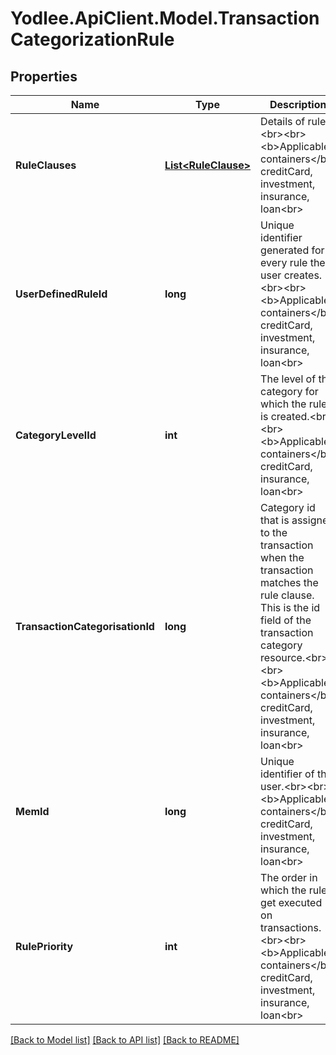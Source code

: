 # Yodlee.ApiClient.Model.TransactionCategorizationRule

## Properties

Name | Type | Description | Notes
------------ | ------------- | ------------- | -------------
**RuleClauses** | [**List&lt;RuleClause&gt;**](RuleClause.md) | Details of rules. &lt;br&gt;&lt;br&gt;&lt;b&gt;Applicable containers&lt;/b&gt;: creditCard, investment, insurance, loan&lt;br&gt; | [optional] [readonly] 
**UserDefinedRuleId** | **long** | Unique identifier generated for every rule the user creates.&lt;br&gt;&lt;br&gt;&lt;b&gt;Applicable containers&lt;/b&gt;: creditCard, investment, insurance, loan&lt;br&gt; | [optional] [readonly] 
**CategoryLevelId** | **int** | The level of the category for which the rule is created.&lt;br&gt;&lt;br&gt;&lt;b&gt;Applicable containers&lt;/b&gt;: creditCard, insurance, loan&lt;br&gt; | [optional] [readonly] 
**TransactionCategorisationId** | **long** | Category id that is assigned to the transaction when the transaction matches the rule clause. This is the id field of the transaction category resource.&lt;br&gt;&lt;br&gt;&lt;b&gt;Applicable containers&lt;/b&gt;: creditCard, investment, insurance, loan&lt;br&gt; | [optional] [readonly] 
**MemId** | **long** | Unique identifier of the user.&lt;br&gt;&lt;br&gt;&lt;b&gt;Applicable containers&lt;/b&gt;: creditCard, investment, insurance, loan&lt;br&gt; | [optional] [readonly] 
**RulePriority** | **int** | The order in which the rules get executed on transactions.&lt;br&gt;&lt;br&gt;&lt;b&gt;Applicable containers&lt;/b&gt;: creditCard, investment, insurance, loan&lt;br&gt; | [optional] [readonly] 

[[Back to Model list]](../README.md#documentation-for-models) [[Back to API list]](../README.md#documentation-for-api-endpoints) [[Back to README]](../README.md)

